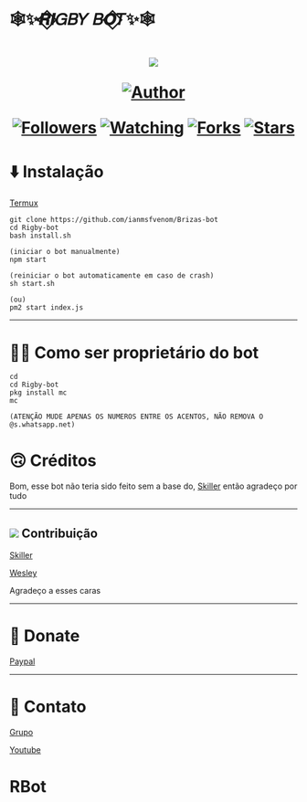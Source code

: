 # 🕸️✨𝑹⃟𝑰𝐺𝐵𝑌 𝐵𝑶⃟𝑇✨🕸️
<h1 align="center">
    <p>
        <img src= "https://thumbs.gfycat.com/DapperScrawnyBorderterrier-size_restricted.gif">
    </p>
    <p>
        <a href="https://github.com/SrRigby"><img title="Author"    src="https://img.shields.io/badge/Author-Sr Rigby-purple.svg?style=for-the-badge&logo=github"></a>
    </p>
    <p>
        <a href="https://github.com/SrRigby/followers"><img title="Followers" src="https://img.shields.io/github/followers/SrRigby?color=blue&style=flat-square"></a>
        <a href="https://github.com/mhankbarbar/termux-wabot/watchers"><img title="Watching" src="https://img.shields.io/github/watchers/mhankbarbar/termux-wabot?label=Watchers&color=blue&style=flat-square"></a>
        <a href="https://github.com/mhankbarbar/termux-wabot/network/members"><img title="Forks" src="https://img.shields.io/github/forks/mhankbarbar/termux-wabot?color=blue&style=flat-square"></a>
        <a href="https://github.com/mhankbarbar/termux-wabot/stargazers/"><img title="Stars" src="https://img.shields.io/github/stars/mhankbarbar/termux-wabot?color=blue&style=flat-square"></a>
    </p>
</h1>

# ⬇️ Instalação

[Termux](https://play.google.com/store/apps/details?id=com.termux&hl=pt_BR&gl=US)

```
git clone https://github.com/ianmsfvenom/Brizas-bot
cd Rigby-bot
bash install.sh

(iniciar o bot manualmente)
npm start

(reiniciar o bot automaticamente em caso de crash)
sh start.sh

(ou)
pm2 start index.js

```
---
# 🙋‍♂️ Como ser proprietário do bot
```
cd
cd Rigby-bot
pkg install mc
mc

(ATENÇÃO MUDE APENAS OS NUMEROS ENTRE OS ACENTOS, NÃO REMOVA O @s.whatsapp.net)
```
# 🙃 Créditos
Bom, esse bot não teria sido feito sem a base do, [Skiller](https://youtube.com/c/SkillerOfc) então agradeço por tudo

---

## <img src="https://thumbs.gfycat.com/TautHauntingKangaroo-size_restricted.gif"> Contribuição

[Skiller](https://youtube.com/c/SkillerOfc)

[Wesley](wa.me/+554288914327)

Agradeço a esses caras 

---

# 🥺 Donate
[Paypal](https://www.paypal.com/donate?business=72QN6DV3J23T8&no_recurring=0&item_name=Doa%C3%A7%C3%A3o+&currency_code=BRL)

---
# 🤝 Contato

[Grupo](https://chat.whatsapp.com/K8f5YtGupkK7LhgarKYmjg)

[Youtube](https://youtube.com/channel/UCELGEXRFguEnOl8tiUufzRQ)


# RBot
